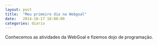 ```yaml
---
layout: post
title:  "Meu primeiro dia na Webgoal"
date:   2014-10-17 18:00:00
categories: diario
---
```

Conhecemos as atividades da WebGoal e fizemos dojo de programação.